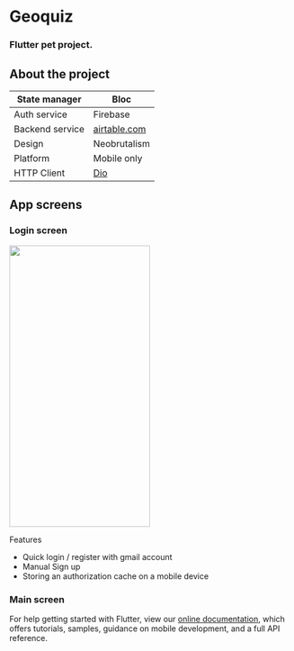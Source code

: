 # Geoquiz

### Flutter pet project.

## About the project

| State manager   | Bloc                                       |
|-----------------|--------------------------------------------|
| Auth service    | Firebase                                   |
| Backend service | [airtable.com](https://airtable.com/)      |
| Design          | Neobrutalism                               |
| Platform        | Mobile only                                |
| HTTP Client     | [Dio](https://github.com/flutterchina/dio) |

## App screens
### Login screen
<img src="https://user-images.githubusercontent.com/36426291/179362087-29a213d2-7e4b-4c91-a95d-5c11c5772ab8.png" width="250" height="500">

Features 
- Quick login / register with gmail account
- Manual Sign up
- Storing an authorization cache on a mobile device

### Main screen
For help getting started with Flutter, view our
[online documentation](https://flutter.dev/docs), which offers tutorials,
samples, guidance on mobile development, and a full API reference.
